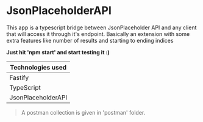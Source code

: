 # JsonPlaceholderAPI

 This app is a typescript bridge between JsonPlaceholder API and any client that will access it through it's endpoint. Basically an extension with some extra features like number of results and starting to ending indices

**Just hit 'npm start' and start testing it :)**

|Technologies used|
|-----------------|
|Fastify|
|TypeScript|
|JsonPlaceholderAPI|

> A postman collection is given in 'postman' folder.
